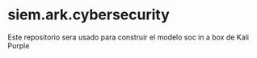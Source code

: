 # siem.ark.cybersecurity
Este repositorio sera usado para construir el modelo soc in a box de Kali Purple
